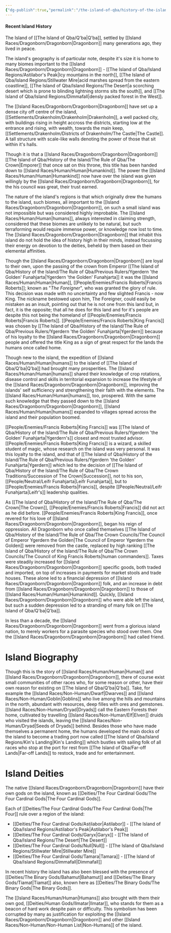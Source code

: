 ```yaml
---
{"dg-publish":true,"permalink":"/the-island-of-qba/history-of-the-island/known-information/"}
---
```


#### Recent Island History
The Island of [[The Island of Qba/Q'ba\|Q'ba]], settled by [[Island Races/Dragonborn/Dragonborn\|Dragonborn]] many generations ago, they lived in peace. 

The island's geography is of particular note, despite it's size it is home to many biomes important to the [[Island Races/Dragonborn/Dragonborn\|Dragonborn]] - [[The Island of Qba/Island Regions/Astilabor's Peak\|Icy mountains in the north]], [[The Island of Qba/Island Regions/Stillwater Mire\|acid marshes spread from the eastern coastline]], [[The Island of Qba/Island Regions/The Desert\|a scorching desert which is prone to blinding lightning storms sits the south]], and [[The Island of Qba/Island Regions/Dimmafall\|densly packed forest in the West]]. 

The [[Island Races/Dragonborn/Dragonborn\|Dragonborn]] have set up a dense city off centre of the island, [[Settlements/Drakenholm/Drakenholm\|Drakenholm]], a well packed city, with buildings rising in height accross the districts, starting low at the entrance and rising, with wealth, towards the main keep, [[Settlements/Drakenholm/Districts of Drakenholm/The Castle\|The Castle]]. A tall structure with scale-like walls denoting the power of those that sit within it's halls. 

Though it is that a [[Island Races/Dragonborn/Dragonborn\|Dragonborn]] [[The Island of Qba/History of the Island/The Rule of Qba/The Crown\|Emporer]] that once sat on this throne, this title has been handed down to [[Island Races/Human/Human\|Humankind]]. The power the [[Island Races/Human/Human\|Humankind]] now have over the island was given willingly by the [[Island Races/Dragonborn/Dragonborn\|Dragonborn]], for the his council was great, their trust earned. 

The nature of the island's regions is that which originally drew the humans to the island, such biomes, all important to the [[Island Races/Dragonborn/Dragonborn\|Dragonborn]], on such a small island was not impossible but was considered highly improbable. The [[Island Races/Human/Human\|humans]], always interested in claiming strength, considered that these biomes are unlikely to be natural, but such terraforming would require immense power, or knowledge now lost to time. The [[Island Races/Dragonborn/Dragonborn\|Dragonborn]] that inhabit this island do not hold the idea of history high in their minds, instead focussing their energy on devotion to the deities, beheld by them based on their elemental affinities. 

Though the [[Island Races/Dragonborn/Dragonborn\|Dragonborn]] are loyal to their own, upon the passing of the crown from Emperor [[The Island of Qba/History of the Island/The Rule of Qba/Previous Rulers/Ygerdern 'the Golden' Funahjarta\|Ygerdern 'the Golden' Funahjarta]] it was the [[Island Races/Human/Human\|Human]], [[People/Enemies/Francis Roberts\|Francis Roberts]]; known as "*The Foreigner*", who was granted the glory of rule. This decision was made with no uncertainty and few slighted Francis - now King. The nickname bestowed upon him, The Foreigner, could easily be mistaken as an insult, pointing out that he is not one from this land but, in fact, it is the opposite; that all he does for this land and for it's people are despite this not being the homeland of [[People/Enemies/Francis Roberts\|Francis Roberts]]. [[People/Enemies/Francis Roberts\|King Francis]] was chosen by [[The Island of Qba/History of the Island/The Rule of Qba/Previous Rulers/Ygerdern 'the Golden' Funahjarta\|Ygerdern]] because of his loyalty to the [[Island Races/Dragonborn/Dragonborn\|Dragonborn]] people and offered the title King as a sign of great respect for the lands the humans once called home. 

Though new to the island, the expedition of [[Island Races/Human/Human\|humans]] to the island of [[The Island of Qba/Q'ba\|Q'ba]] had brought many prosperities. The [[Island Races/Human/Human\|humans]] shared their knowledge of crop rotations, disease control and skills in territorial expansion to increase the lifestyle of the [[Island Races/Dragonborn/Dragonborn\|Dragonborn]], improving the islands' self sufficiency and strengthening their faith with the elements. The [[Island Races/Human/Human\|humans]], too, prospered. With the same such knowledge that they passed down to the [[Island Races/Dragonborn/Dragonborn\|Dragonborn]], [[Island Races/Human/Human\|humans]] expanded to villages spread across the island and their population boomed. 

[[People/Enemies/Francis Roberts\|King Francis]] was [[The Island of Qba/History of the Island/The Rule of Qba/Previous Rulers/Ygerdern 'the Golden' Funahjarta\|Ygerdern's]] closest and most trusted advisor. [[People/Enemies/Francis Roberts\|King Francis]] is a wizard, a skilled student of magic, whose research on the island was very personal. It was this loyalty to the island, and that of [[The Island of Qba/History of the Island/The Rule of Qba/Previous Rulers/Ygerdern 'the Golden' Funahjarta\|Ygerdern]] which led to the decision of [[The Island of Qba/History of the Island/The Rule of Qba/The Crown Traditions/Succession of The Crown\|Succession]], not to his son, [[People/Neutral/Leifr Funahjarta\|Leifr Funahjarta]], but to [[People/Enemies/Francis Roberts\|Francis]], despite [[People/Neutral/Leifr Funahjarta\|Leifr's]] leadership qualities.

As [[The Island of Qba/History of the Island/The Rule of Qba/The Crown\|The Crown]], [[People/Enemies/Francis Roberts\|Francis]] did not act as he did before. [[People/Enemies/Francis Roberts\|King Francis]], once revered for his love of [[Island Races/Dragonborn/Dragonborn\|Dragonborn]], began his reign of oppression. All Dragonborn who once called themselves [[The Island of Qba/History of the Island/The Rule of Qba/The Crown Councils/The Council of Emperor Ygerdern the Golden\|The Council of Emperor Ygerdern the Golden]] were removed from the castle, replaced by high ranking [[The Island of Qba/History of the Island/The Rule of Qba/The Crown Councils/The Council of King Francis Roberts\|human commanders]]. Taxes were steadily increased for [[Island Races/Dragonborn/Dragonborn\|Dragonborn]] specific goods, both traded and imported, on top of increases in payments for market stools and trade houses. These alone led to a financial depression of [[Island Races/Dragonborn/Dragonborn\|Dragonborn]] folk, and an increase in debt from [[Island Races/Dragonborn/Dragonborn\|Dragonborn]] to those of [[Island Races/Human/Human\|Humankind]].  Quickly, [[Island Races/Dragonborn/Dragonborn\|Dragonborn]] who were able left the island, but such a sudden depression led to a stranding of many folk on [[The Island of Qba/Q'ba\|Q'ba]]. 

In less than a decade, the [[Island Races/Dragonborn/Dragonborn\|Dragonborn]] went from a glorious island nation, to merely workers for a parasite species who stood over them. One the [[Island Races/Dragonborn/Dragonborn\|Dragonborn]] had called friend. 

# Island Biography

Though this is the story of [[Island Races/Human/Human\|Human]] and [[Island Races/Dragonborn/Dragonborn\|Dragonborn]], there of course exist small communities of other races who, for some reason or other, have their own reason for existing on [[The Island of Qba/Q'ba\|Q'ba]]. Take, for example the [[Island Races/Non-Human/Dwarf\|Dwarves]] and [[Island Races/Non-Human/Goblin\|Goblins]] who live among the hills and mountains in the north, abundant with resources, deep filles with ores and gemstones. [[Island Races/Non-Human/Dryad\|Dryads]] call the Eastern Forests their home, cultivated by travelling [[Island Races/Non-Human/Elf\|Elven]] druids who visited the islands, leaving the [[Island Races/Non-Human/Dryad\|Seeds of Dryads]] behind. Besides those who have made themselves a permanent home, the humans developed the main docks of the island to become a trading port now called [[The Island of Qba/Island Regions/Kin's Landing\|Kin's Landing]] which bustles with sailing folk of all races who stop at the port for rest from [[The Island of Qba/Far-off Lands\|Far-off Lands]] to restock, trade and for entertainment. 

# Island Deities

The native [[Island Races/Dragonborn/Dragonborn\|Dragonborn]] have their own gods on the island, known as [[Deities/The Four Cardinal Gods/The Four Cardinal Gods\|The Four Cardinal Gods]].

Each of [[Deities/The Four Cardinal Gods/The Four Cardinal Gods\|The Four]] rule over a region of the island:
- [[Deities/The Four Cardinal Gods/Astilabor\|Astilabor]] - [[The Island of Qba/Island Regions/Astilabor's Peak\|Astilabor's Peak]]
- [[Deities/The Four Cardinal Gods/Garyx\|Garyx]] - [[The Island of Qba/Island Regions/The Desert\|The Desert]]
- [[Deities/The Four Cardinal Gods/Null\|Null]] - [[The Island of Qba/Island Regions/Stillwater Mire\|Stillwater Mire]]
- [[Deities/The Four Cardinal Gods/Tamara\|Tamara]] - [[The Island of Qba/Island Regions/Dimmafall\|Dimmafall]]

In recent history the island has also been blessed with the presence of [[Deities/The Binary Gods/Bahamut\|Bahamut]] and [[Deities/The Binary Gods/Tiamat\|Tiamat]] also, known here as [[Deities/The Binary Gods/The Binary Gods\|The Binary Gods]].

The [[Island Races/Human/Human\|Humans]] also brought with them their own god, [[Deities/Human Gods/Ilmatar\|Ilmatar]], who stands for them as a beacon of hard work despite pain or difficulty. This symbolism has been corrupted by many as justification for exploiting the [[Island Races/Dragonborn/Dragonborn\|Dragonborn]] and other [[Island Races/Non-Human/Non-Human List\|Non-Humans]] of the island. 

